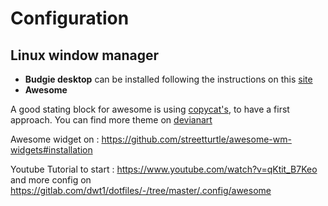 # Configuration 

## Linux window manager 

- **Budgie desktop** can be installed following the instructions on this [site](https://linuxconfig.org/how-to-install-budgie-desktop-on-ubuntu-20-04-focal-fossa-linux) 
- **Awesome** 

A good stating block for awesome is using [copycat's](https://github.com/copycat-killer/awesome-copycats), to have a first approach. You can find more theme on [devianart](https://www.deviantart.com/)

Awesome widget on : https://github.com/streetturtle/awesome-wm-widgets#installation

Youtube Tutorial to start : https://www.youtube.com/watch?v=qKtit_B7Keo  and more config on https://gitlab.com/dwt1/dotfiles/-/tree/master/.config/awesome 
